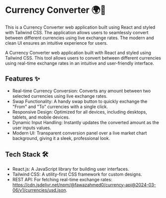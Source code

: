 # Currency Converter 🌍💱
This is a Currency Converter web application built using React and styled with Tailwind CSS. The application allows users to seamlessly convert between different currencies using live exchange rates. The modern and clean UI ensures an intuitive experience for users.

A Currency Converter web application built with React and styled using Tailwind CSS. This tool allows users to convert between different currencies using real-time exchange rates in an intuitive and user-friendly interface.


## Features ✨
* Real-time Currency Conversion: Converts any amount between two selected currencies using live exchange rates.
* Swap Functionality: A handy swap button to quickly exchange the "From" and "To" currencies with a single click.
* Responsive Design: Optimized for all devices, including desktops, tablets, and mobile devices.
* Dynamic Input Handling: Instantly updates the converted amount as the user inputs values.
* Modern UI: Transparent conversion panel over a live market chart background, giving it a sleek, professional look.

## Tech Stack 🛠️
* React.js: A JavaScript library for building user interfaces.
* Tailwind CSS: A utility-first CSS framework for custom designs.
* REST API: For fetching real-time exchange rates:  https://cdn.jsdelivr.net/npm/@fawazahmed0/currency-api@2024-03-06/v1/currencies/usd.json.
